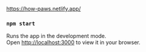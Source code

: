 https://how-paws.netlify.app/

### `npm start`

Runs the app in the development mode.\
Open [http://localhost:3000](http://localhost:3000) to view it in your browser.
